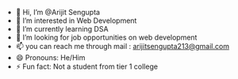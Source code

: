 - 👋 Hi, I’m @Arijit Sengupta
- 👀 I’m interested in Web Development
- 🌱 I’m currently learning DSA
- 💞️ I’m looking for job opportunities on web development
- 📫 you can reach me through mail : arijitsengupta213@gmail.com
- 😄 Pronouns: He/Him
- ⚡ Fun fact: Not a student from tier 1 college

<!---
ArijitS21-IUT/ArijitS21-IUT is a ✨ special ✨ repository because its `README.md` (this file) appears on your GitHub profile.
You can click the Preview link to take a look at your changes.
--->
